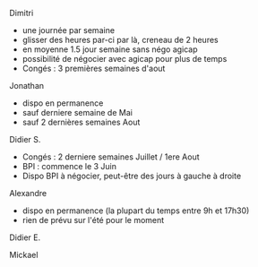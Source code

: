 Dimitri
- une journée par semaine
- glisser des heures par-ci par là, creneau de 2 heures
- en moyenne 1.5 jour semaine sans négo agicap
- possibilité de négocier avec agicap pour plus de temps
- Congés : 3 premières semaines d'aout

Jonathan
- dispo en permanence
- sauf derniere semaine de Mai
- sauf 2 dernières semaines Aout

Didier S.
- Congés : 2 derniere semaines Juillet / 1ere Aout
- BPI : commence le 3 Juin
- Dispo BPI à négocier, peut-être des jours à gauche à droite

Alexandre
- dispo en permanence (la plupart du temps entre 9h et 17h30)
- rien de prévu sur l'été pour le moment

Didier E.

Mickael

